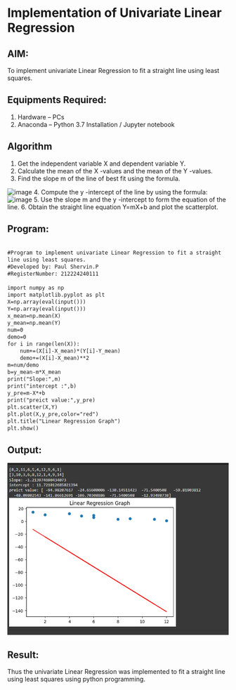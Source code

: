 # Implementation of Univariate Linear Regression
## AIM:
To implement univariate Linear Regression to fit a straight line using least squares.

## Equipments Required:
1. Hardware – PCs
2. Anaconda – Python 3.7 Installation / Jupyter notebook

## Algorithm
1. Get the independent variable X and dependent variable Y.
2. Calculate the mean of the X -values and the mean of the Y -values.
3. Find the slope m of the line of best fit using the formula. 
<img width="231" alt="image" src="https://user-images.githubusercontent.com/93026020/192078527-b3b5ee3e-992f-46c4-865b-3b7ce4ac54ad.png">
4. Compute the y -intercept of the line by using the formula:
<img width="148" alt="image" src="https://user-images.githubusercontent.com/93026020/192078545-79d70b90-7e9d-4b85-9f8b-9d7548a4c5a4.png">
5. Use the slope m and the y -intercept to form the equation of the line.
6. Obtain the straight line equation Y=mX+b and plot the scatterplot.

## Program:
```

#Program to implement univariate Linear Regression to fit a straight line using least squares.
#Developed by: Paul Shervin.P
#RegisterNumber: 212224240111

import numpy as np
import matplotlib.pyplot as plt
X=np.array(eval(input()))
Y=np.array(eval(input()))
x_mean=np.mean(X)
y_mean=np.mean(Y)
num=0
demo=0
for i in range(len(X)):
    num+=(X[i]-X_mean)*(Y[i]-Y_mean)
    demo+=(X[i]-X_mean)**2
m=num/demo
b=y_mean-m*X_mean
print("Slope:",m)
print("intercept :",b)
y_pre=m-X*+b
print("preict value:",y_pre)
plt.scatter(X,Y)
plt.plot(X,y_pre,color="red")
plt.title("Linear Regression Graph")
plt.show()
```

## Output:
![output](image.png)

## Result:
Thus the univariate Linear Regression was implemented to fit a straight line using least squares using python programming.
